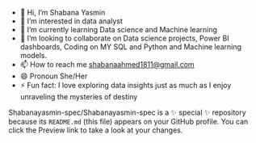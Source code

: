 - 👋 Hi, I’m Shabana Yasmin
- 👀 I’m interested in data analyst
- 🌱 I’m currently learning Data science and Machine learning
- 💞️ I’m looking to collaborate on Data science projects, Power BI dashboards, Coding on MY SQL and Python and Machine learning models.
- 📫 How to reach me shabanaahmed1811@gmail.com
- 😄 Pronoun She/Her
- ⚡ Fun fact: I love exploring data insights just as much as I enjoy unraveling the mysteries of destiny

Shabanayasmin-spec/Shabanayasmin-spec is a ✨ special ✨ repository because its `README.md` (this file) appears on your GitHub profile.
You can click the Preview link to take a look at your changes.

